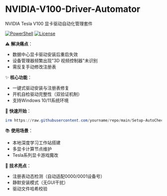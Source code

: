 # NVIDIA-V100-Driver-Automator
NVIDIA Tesla V100 显卡驱动自动化管理套件

[![PowerShell](https://img.shields.io/badge/PowerShell-5.1+-blue.svg)](https://learn.microsoft.com/zh-cn/powershell/)
[![License](https://img.shields.io/badge/License-MIT-green.svg)](https://opensource.org/licenses/MIT)

⚠️ **解决痛点**：  
- 数据中心显卡驱动安装后重启失效  
- 设备管理器频繁出现"3D 视频控制器"未识别  
- 需反复手动修改注册表  

✨ **核心功能**：  
- 一键式驱动安装与注册表修复  
- 开机自检驱动完整性（双验证机制）  
- 支持Windows 10/11系统环境  

🚀 **快速开始**：  
```powershell
irm https://raw.githubusercontent.com/yourname/repo/main/Setup-AutoCheck.ps1 | iex
```

📚 **使用场景**：
- 本地深度学习工作站搭建
- 多显卡计算节点维护
- Tesla系列显卡游戏魔改

🔧 **技术亮点**：
- 注册表动态检测（自动适配0000/0001设备号）
- 静默安装模式（无GUI干扰）
- 驱动文件哈希校验
